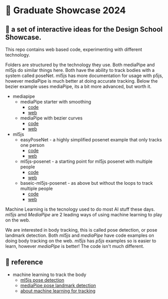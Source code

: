 # 🧨 Graduate Showcase 2024

## 🚀 a set of interactive ideas for the Design School Showcase.

This repo contains web based code, experimenting with different technology.

Folders are structured by the technology they use. Both mediaPipe and ml5js do similar things here. Both have the ability to track bodies with a system called poseNet. ml5js has more documentation for usage with p5js, however mediaPipe is much better at doing accurate tracking. Below the bezier example uses mediaPipe, its a bit more advanced, but worth it.

- mediapipe
  - mediaPipe starter with smoothing
    - [code](https://github.com/amcc/graduate-showcase-2024/blob/main/machine-learning/mediapipe/poseLandmarks/)
    - [web](https://lab.amcc.io/graduate-showcase-2024/machine-learning/mediapipe/poseLandmarks/)
  - mediaPipe with bezier curves
    - [code](https://github.com/amcc/graduate-showcase-2024/blob/main/machine-learning/mediapipe/poseLandmarks-hand-bezier/)
    - [web](https://lab.amcc.io/graduate-showcase-2024/machine-learning/mediapipe/poseLandmarks-hand-bezier/)
- ml5js
  - easyPoseNet - a highly simplified posenet example that only tracks one person
    - [code](https://github.com/amcc/graduate-showcase-2024/blob/main/machine-learning/ml5js/easyposenet/)
    - [web](https://lab.amcc.io/graduate-showcase-2024/machine-learning/ml5js/easyposenet/)
  - ml5js-posenet - a starting point for ml5js posenet with multiple people
    - [code](https://github.com/amcc/graduate-showcase-2024/blob/main/machine-learning/ml5js/ml5js-posenet/)
    - [web](https://lab.amcc.io/graduate-showcase-2024/machine-learning/ml5js/ml5js-posenet/)
  - baseic-ml5js-posenet - as above but without the loops to track multiple people
    - [code](https://github.com/amcc/graduate-showcase-2024/blob/main/machine-learning/ml5js/ml5js-posenet/)
    - [web](https://lab.amcc.io/graduate-showcase-2024/machine-learning/ml5js/ml5js-posenet/)

Machine Learning is the tecnology used to do most AI stuff these days. _ml5js_ amd _MediaPipe_ are 2 leading ways of using machine learning to play on the web.

We are interested in body tracking, this is called pose detection, or pose landmark detection. Both _ml5js_ and _mediaPipe_ have code examples on doing body tracking on the web.
_ml5js_ has _p5js_ examples so is easier to learn, however _mediaPipe_ is better! The code isn't much different.

## 👀 reference

- machine learning to track the body
  - [ml5js pose detection](https://learn.ml5js.org/#/reference/posenet)
  - [mediaPipe pose landmark detection](https://mediapipe-studio.webapps.google.com/demo/pose_landmarker)
  - [about machine learning for tracking](https://coding.amcc.io/#machine-learning)
